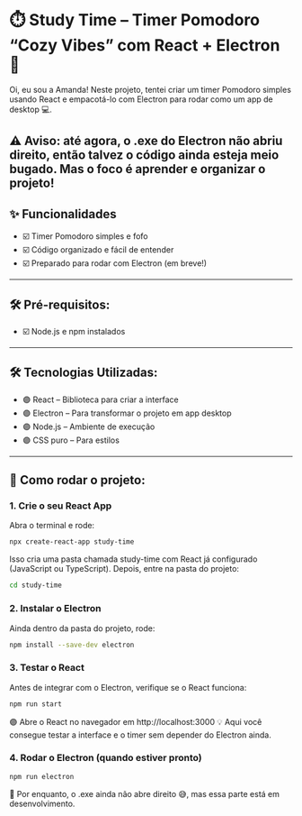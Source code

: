 # ⏱️ Study Time – Timer Pomodoro “Cozy Vibes” com React + Electron 💜

Oi, eu sou a Amanda!
Neste projeto, tentei criar um timer Pomodoro simples usando React e empacotá-lo com Electron para rodar como um app de desktop 💻.

⚠️ Aviso: até agora, o .exe do Electron não abriu direito, então talvez o código ainda esteja meio bugado. Mas o foco é aprender e organizar o projeto!
---

##  ✨ Funcionalidades

- ☑️ Timer Pomodoro simples e fofo
- ☑️ Código organizado e fácil de entender
- ☑️ Preparado para rodar com Electron (em breve!)

---

## 🛠️ Pré-requisitos:

- ☑️ Node.js e npm instalados

---

## 🛠️ Tecnologias Utilizadas:

- 🟣 React – Biblioteca para criar a interface
- 🟣 Electron – Para transformar o projeto em app desktop
- 🟣 Node.js – Ambiente de execução
- 🟣 CSS puro – Para estilos

---

## 🚀 Como rodar o projeto:

### 1. Crie o seu React App

Abra o terminal e rode:

```bash
npx create-react-app study-time
```

Isso cria uma pasta chamada study-time com React já configurado (JavaScript ou TypeScript).
Depois, entre na pasta do projeto:

```bash
cd study-time
```

### 2. Instalar o Electron
Ainda dentro da pasta do projeto, rode:

```bash
npm install --save-dev electron
```

### 3. Testar o React
Antes de integrar com o Electron, verifique se o React funciona:

```bash
npm run start
```

🟣 Abre o React no navegador em http://localhost:3000
💡 Aqui você consegue testar a interface e o timer sem depender do Electron ainda.

### 4. Rodar o Electron (quando estiver pronto)

```bash
npm run electron
```
💜 Por enquanto, o .exe ainda não abre direito 😅, mas essa parte está em desenvolvimento.






